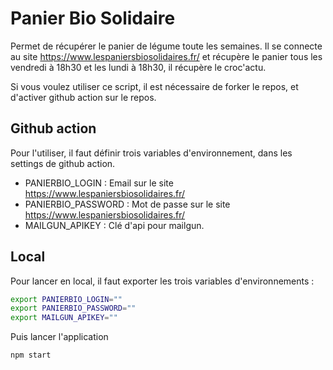 # Panier Bio Solidaire

Permet de récupérer le panier de légume toute les semaines.
Il se connecte au site https://www.lespaniersbiosolidaires.fr/ et récupère le panier tous les vendredi à 18h30 et les lundi à 18h30, il récupère le croc'actu.

Si vous voulez utiliser ce script, il est nécessaire de forker le repos, et d'activer github action sur le repos.

## Github action

Pour l'utiliser, il faut définir trois variables d'environnement, dans les settings de github action.
- PANIERBIO_LOGIN : Email sur le site https://www.lespaniersbiosolidaires.fr/
- PANIERBIO_PASSWORD : Mot de passe sur le site https://www.lespaniersbiosolidaires.fr/
- MAILGUN_APIKEY : Clé d'api pour mailgun.


## Local

Pour lancer en local, il faut exporter les trois variables d'environnements :
```sh
export PANIERBIO_LOGIN=""
export PANIERBIO_PASSWORD=""
export MAILGUN_APIKEY=""
```
Puis lancer l'application
```shell
npm start
```


